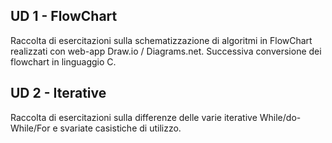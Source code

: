 ## UD 1 - FlowChart
Raccolta di esercitazioni sulla schematizzazione di algoritmi in FlowChart realizzati con web-app Draw.io / Diagrams.net.
Successiva conversione dei flowchart in linguaggio C.
## UD 2 - Iterative
Raccolta di esercitazioni sulla differenze delle varie iterative While/do-While/For e svariate casistiche di utilizzo.